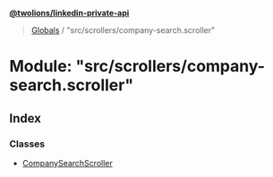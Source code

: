 **[@twolions/linkedin-private-api](../README.md)**

> [Globals](../globals.md) / "src/scrollers/company-search.scroller"

# Module: "src/scrollers/company-search.scroller"

## Index

### Classes

* [CompanySearchScroller](../classes/_src_scrollers_company_search_scroller_.companysearchscroller.md)
